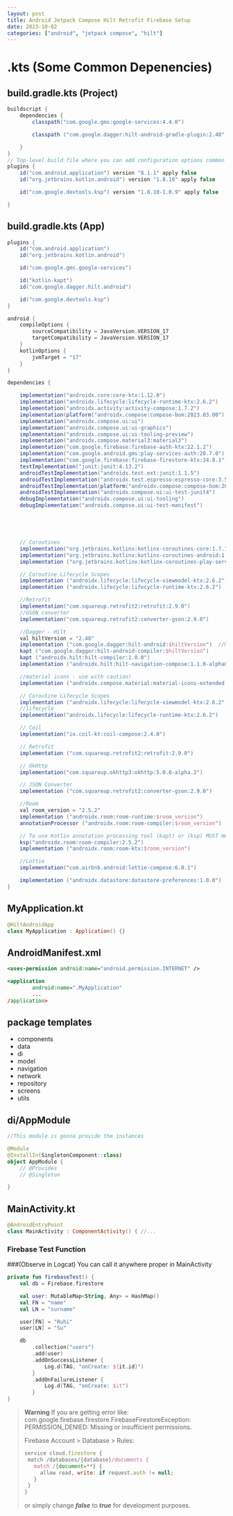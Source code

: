 ```yaml
---
layout: post
title: Android Jetpack Compose Hilt Retrofit Firebase Setup
date: 2023-10-02
categories: ["android", "jetpack compose", "hilt"]
---
```


# .kts (Some Common Depenencies)

## build.gradle.kts (Project)
```gradle
buildscript {
    dependencies {
        classpath("com.google.gms:google-services:4.4.0")

        classpath ("com.google.dagger:hilt-android-gradle-plugin:2.48")

    }
}
// Top-level build file where you can add configuration options common to all sub-projects/modules.
plugins {
    id("com.android.application") version "8.1.1" apply false
    id("org.jetbrains.kotlin.android") version "1.8.10" apply false

    id("com.google.devtools.ksp") version "1.8.10-1.0.9" apply false

}
```

## build.gradle.kts (App)
```gradle
plugins {
    id("com.android.application")
    id("org.jetbrains.kotlin.android")

    id("com.google.gms.google-services")

    id("kotlin-kapt")
    id("com.google.dagger.hilt.android")

    id("com.google.devtools.ksp")
}

android {
    compileOptions {
        sourceCompatibility = JavaVersion.VERSION_17
        targetCompatibility = JavaVersion.VERSION_17
    }
    kotlinOptions {
        jvmTarget = "17"
    }
}

dependencies {

    implementation("androidx.core:core-ktx:1.12.0")
    implementation("androidx.lifecycle:lifecycle-runtime-ktx:2.6.2")
    implementation("androidx.activity:activity-compose:1.7.2")
    implementation(platform("androidx.compose:compose-bom:2023.03.00"))
    implementation("androidx.compose.ui:ui")
    implementation("androidx.compose.ui:ui-graphics")
    implementation("androidx.compose.ui:ui-tooling-preview")
    implementation("androidx.compose.material3:material3")
    implementation("com.google.firebase:firebase-auth-ktx:22.1.2")
    implementation("com.google.android.gms:play-services-auth:20.7.0")
    implementation("com.google.firebase:firebase-firestore-ktx:24.8.1")
    testImplementation("junit:junit:4.13.2")
    androidTestImplementation("androidx.test.ext:junit:1.1.5")
    androidTestImplementation("androidx.test.espresso:espresso-core:3.5.1")
    androidTestImplementation(platform("androidx.compose:compose-bom:2023.03.00"))
    androidTestImplementation("androidx.compose.ui:ui-test-junit4")
    debugImplementation("androidx.compose.ui:ui-tooling")
    debugImplementation("androidx.compose.ui:ui-test-manifest")





    // Coroutines
    implementation("org.jetbrains.kotlinx:kotlinx-coroutines-core:1.7.1")
    implementation("org.jetbrains.kotlinx:kotlinx-coroutines-android:1.7.1")
    implementation ("org.jetbrains.kotlinx:kotlinx-coroutines-play-services:1.7.1")

    // Coroutine Lifecycle Scopes
    implementation ("androidx.lifecycle:lifecycle-viewmodel-ktx:2.6.2")
    implementation ("androidx.lifecycle:lifecycle-runtime-ktx:2.6.2")

    //Retrofit
    implementation("com.squareup.retrofit2:retrofit:2.9.0")
    //GSON converter
    implementation("com.squareup.retrofit2:converter-gson:2.9.0")

    //Dagger - Hilt
    val hiltVersion = "2.48"
    implementation ("com.google.dagger:hilt-android:$hiltVersion")  //May need okkhttp also
    kapt ("com.google.dagger:hilt-android-compiler:$hiltVersion")
    kapt ("androidx.hilt:hilt-compiler:1.0.0")
    implementation ("androidx.hilt:hilt-navigation-compose:1.1.0-alpha01")

    //material icons - use with caution!
    implementation ("androidx.compose.material:material-icons-extended:1.5.2")

    // Coroutine Lifecycle Scopes
    implementation ("androidx.lifecycle:lifecycle-viewmodel-ktx:2.6.2")
    //lifecycle
    implementation("androidx.lifecycle:lifecycle-runtime-ktx:2.6.2")

    // Coil
    implementation("io.coil-kt:coil-compose:2.4.0")

    // Retrofit
    implementation ("com.squareup.retrofit2:retrofit:2.9.0")

    // OkHttp
    implementation("com.squareup.okhttp3:okhttp:5.0.0-alpha.2")

    // JSON Converter
    implementation ("com.squareup.retrofit2:converter-gson:2.9.0")

    //Room
    val room_version = "2.5.2"
    implementation ("androidx.room:room-runtime:$room_version")
    annotationProcessor ("androidx.room:room-compiler:$room_version")

    // To use Kotlin annotation processing tool (kapt) or (ksp) MUST HAVE!
    ksp("androidx.room:room-compiler:2.5.2")
    implementation ("androidx.room:room-ktx:$room_version")

    //Lottie
    implementation("com.airbnb.android:lottie-compose:6.0.1")

    implementation ("androidx.datastore:datastore-preferences:1.0.0")
}
```

## MyApplication.kt
```kotlin
@HiltAndroidApp
class MyApplication : Application() {}
```


## AndroidManifest.xml
```xml
<uses-permission android:name="android.permission.INTERNET" />

<application
        android:name=".MyApplication"
        ...
/application>
```

## package templates

- components 
- data 
- di 
- model 
- navigation 
- network 
- repository 
- screens 
- utils


## di/AppModule
```kotlin
//This module is gonna provide the instances

@Module
@InstallIn(SingletonComponent::class)
object AppModule {
    // @Provides
    // @Singleton

}
```

## MainActivity.kt
```kotlin
@AndroidEntryPoint
class MainActivity : ComponentActivity() { //...
```




### Firebase Test Function 
###(Observe in Logcat)
You can call it anywhere proper in MainActivity
```kotlin
private fun firebaseTest() {
    val db = Firebase.firestore

    val user: MutableMap<String, Any> = HashMap()
    val FN = "name"
    val LN = "surname"

    user[FN] = "Ruhi"
    user[LN] = "Su"

    db
        .collection("users")
        .add(user)
        .addOnSuccessListener {
            Log.d(TAG, "onCreate: ${it.id}")
        }
        .addOnFailureListener {
            Log.d(TAG, "onCreate: $it")
        }
}
```

> **Warning**
> If you are getting error like: 
> com.google.firebase.firestore.FirebaseFirestoreException: PERMISSION_DENIED: Missing or insufficient permissions.
> 
> Firebase Account > Database > Rules:
> ```javascript
>service cloud.firestore {
>  match /databases/{database}/documents {
>    match /{document=**} {
>      allow read, write: if request.auth != null;
>    }
>  }
>}
>```
> or simply change ***false*** to ***true*** for development purposes.
